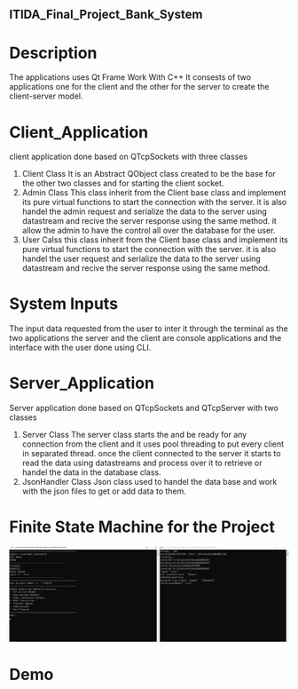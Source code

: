 ## ITIDA_Final_Project_Bank_System

# Description

The applications uses Qt Frame Work With C++ 
It consests of two applications one for the client and the other for the server to create the client-server model.

# Client_Application
client application done based on QTcpSockets with three classes 
1. Client Class
   It is an Abstract QObject class created to be the base for the other two classes and for starting the client socket.
2. Admin Class
   This class inherit from the Client base class and implement its pure virtual functions to start the connection with the server.
it is also handel the admin request and serialize the data to the server using datastream and recive the server response using the same method.
it allow the admin to have the control all over the database for the user.
3. User Calss
this class inherit from the Client base class and implement its pure virtual functions to start the connection with the server.
it is also handel the user request and serialize the data to the server using datastream and recive the server response using the same method.

# System Inputs 
The input data requested from the user to inter it through the terminal as the two applications
the server and the client are console applications and the interface with the user done using CLI.

# Server_Application
Server application done based on QTcpSockets and QTcpServer with two classes 
1. Server Class
   The server class starts the and be ready for any connection from the client and it uses pool threading to put every client in separated thread.
   once the client connected to the server it starts to read the data using datastreams and process over it to retrieve or handel the data in the database class.
2. JsonHandler Class
   Json class used to handel the data base and work with the json files to get or add data to them.


# Finite State Machine for the Project
![](images/Image1.png)

# Demo

